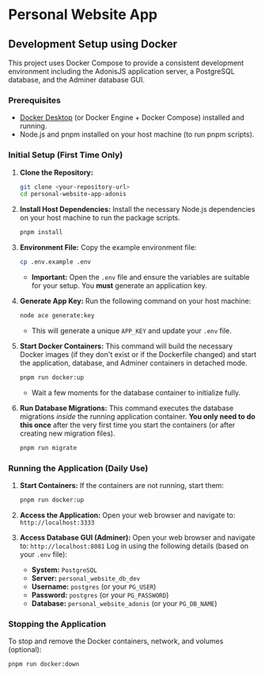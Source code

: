 # Personal Website App

## Development Setup using Docker

This project uses Docker Compose to provide a consistent development environment including the AdonisJS application server, a PostgreSQL database, and the Adminer database GUI.

### Prerequisites

- [Docker Desktop](https://www.docker.com/products/docker-desktop/) (or Docker Engine + Docker Compose) installed and running.
- Node.js and pnpm installed on your host machine (to run pnpm scripts).

### Initial Setup (First Time Only)

1.  **Clone the Repository:**

    ```bash
    git clone <your-repository-url>
    cd personal-website-app-adonis
    ```

2.  **Install Host Dependencies:**
    Install the necessary Node.js dependencies on your host machine to run the package scripts.

    ```bash
    pnpm install
    ```

3.  **Environment File:**
    Copy the example environment file:

    ```bash
    cp .env.example .env
    ```

    - **Important:** Open the `.env` file and ensure the variables are suitable for your setup. You **must** generate an application key.

4.  **Generate App Key:**
    Run the following command on your host machine:

    ```bash
    node ace generate:key
    ```

    - This will generate a unique `APP_KEY` and update your `.env` file.

5.  **Start Docker Containers:**
    This command will build the necessary Docker images (if they don't exist or if the Dockerfile changed) and start the application, database, and Adminer containers in detached mode.

    ```bash
    pnpm run docker:up
    ```

    - Wait a few moments for the database container to initialize fully.

6.  **Run Database Migrations:**
    This command executes the database migrations _inside_ the running application container. **You only need to do this once** after the very first time you start the containers (or after creating new migration files).
    ```bash
    pnpm run migrate
    ```

### Running the Application (Daily Use)

1.  **Start Containers:**
    If the containers are not running, start them:

    ```bash
    pnpm run docker:up
    ```

2.  **Access the Application:**
    Open your web browser and navigate to: `http://localhost:3333`

3.  **Access Database GUI (Adminer):**
    Open your web browser and navigate to: `http://localhost:8081`
    Log in using the following details (based on your `.env` file):
    - **System:** `PostgreSQL`
    - **Server:** `personal_website_db_dev`
    - **Username:** `postgres` (or your `PG_USER`)
    - **Password:** `postgres` (or your `PG_PASSWORD`)
    - **Database:** `personal_website_adonis` (or your `PG_DB_NAME`)

### Stopping the Application

To stop and remove the Docker containers, network, and volumes (optional):

```bash
pnpm run docker:down
```
